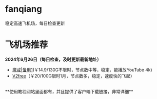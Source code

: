 # fanqiang
稳定高速飞机场，每日检查更新
# 飞机场推荐 
**2024年6月26日（每日检查，及时更新最新地址）**
*   [魔戒](https://mojie.app/register?aff=1pWspTHg#tt)|[备用1](https://mojie.co/register?aff=1pWspTHg#tt)(￥14.9/130G不限时，节点数中等，稳定，能播放YouTube 4k)
*   [V2free](https://w1.v2free.cc/auth/register?code=QKu7#tt)（￥20/100G限时1月，节点数多，稳定，速度快的飞起）
<br />
**使用教程网站里面都有，并且提供了客户端下载链接，非常详细**


